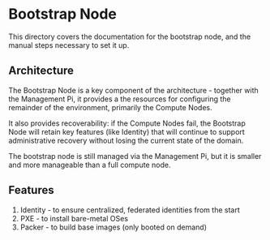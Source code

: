 # Bootstrap Node

This directory covers the documentation for the bootstrap node, and the manual steps necessary to set it up.

## Architecture

The Bootstrap Node is a key component of the architecture - together with the Management Pi, it provides a the resources for configuring the remainder of the environment, primarily the Compute Nodes.

It also provides recoverability: if the Compute Nodes fail, the Bootstrap Node will retain key features (like Identity) that will continue to support administrative recovery without losing the current state of the domain.

The bootstrap node is still managed via the Management Pi, but it is smaller and more manageable than a full compute node.

## Features

1) Identity - to ensure centralized, federated identities from the start
2) PXE - to install bare-metal OSes
3) Packer - to build base images (only booted on demand)